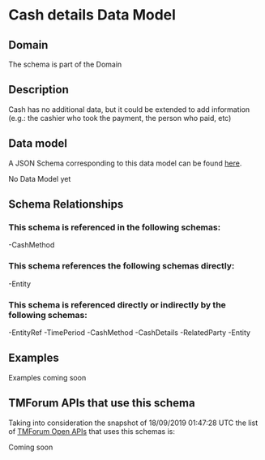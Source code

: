 # Cash details Data Model

## Domain

The  schema is part of the  Domain

## Description

Cash has no additional data, but it could be extended to add information (e.g.: the cashier who took the payment, the person who paid, etc)

## Data model

A JSON Schema corresponding to this data model can be found
[here](https://github.com/tmforum-rand/schemas/blob/master/Customer/CashDetails.schema.json).

No Data Model yet

## Schema Relationships

### This schema is referenced in the following schemas:

-CashMethod

### This schema references the following schemas directly:

-Entity

### This schema is referenced directly or indirectly by the following schemas:

-EntityRef
-TimePeriod
-CashMethod
-CashDetails
-RelatedParty
-Entity



## Examples

Examples coming soon

## TMForum APIs that use this schema

Taking into consideration the snapshot of 18/09/2019 01:47:28 UTC the list of [TMForum Open APIs](https://www.tmforum.org/open-apis/) that uses this schemas is:

Coming soon